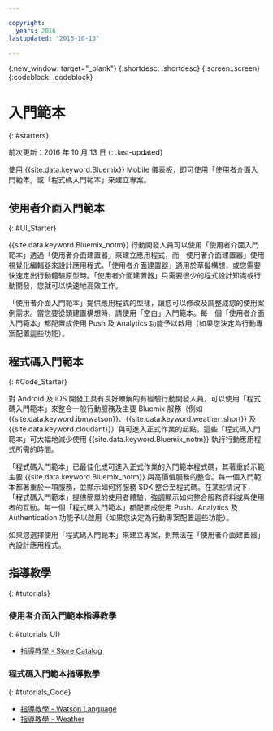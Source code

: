 ```yaml
---

copyright:
  years: 2016
lastupdated: "2016-10-13"

---
```

{:new_window: target="_blank"}
{:shortdesc: .shortdesc}
{:screen:.screen}
{:codeblock: .codeblock}

# 入門範本
{: #starters}

前次更新：2016 年 10 月 13 日
{: .last-updated}

使用 {{site.data.keyword.Bluemix}} Mobile 儀表板，即可使用「使用者介面入門範本」或「程式碼入門範本」來建立專案。

## 使用者介面入門範本
{: #UI_Starter}


{{site.data.keyword.Bluemix_notm}} 行動開發人員可以使用「使用者介面入門範本」透過「使用者介面建置器」來建立應用程式，而「使用者介面建置器」使用視覺化編輯器來設計應用程式。<!--The UI Builder assists you when you have an idea to prototype quickly.-->「使用者介面建置器」適用於草擬構想，或您需要快速定出行動體驗原型時。「使用者介面建置器」只需要很少的程式設計知識或行動開發，您就可以快速地高效工作。<!-- The UI Starters give you patterns of applications that enable you to modify and adjust to your use case needs. If you want to start from scratch and build an idea up from nothing use the Empty starter. Each UI starter is configured to be enabled with Push and Analytics capabilities if you decide to configure this for you Mobile Project.*App views can be bound to data with little programming knowledge, which enables apps to be started and native source code to be generated quickly.* -->

「使用者介面入門範本」提供應用程式的型樣，讓您可以修改及調整成您的使用案例需求。當您要從頭建置構想時，請使用「空白」入門範本。每一個「使用者介面入門範本」都配置成使用 Push 及 Analytics 功能予以啟用（如果您決定為行動專案配置這些功能）。

<!-- If you choose to create your project with a UI Starter, you have the option to design your app from within the UI Builder.-->


## 程式碼入門範本
{: #Code_Starter}

對 Android 及 iOS 開發工具有良好瞭解的有經驗行動開發人員，可以使用「程式碼入門範本」來整合一般行動服務及主要 Bluemix 服務（例如 {{site.data.keyword.ibmwatson}}、{{site.data.keyword.weather_short}} 及 {{site.data.keyword.cloudant}}）與可進入正式作業的起點。這些「程式碼入門範本」可大幅地減少使用 {{site.data.keyword.Bluemix_notm}} 執行行動應用程式所需的時間。

「程式碼入門範本」已最佳化成可進入正式作業的入門範本程式碼，其著重於示範主要 {{site.data.keyword.Bluemix_notm}} 與高價值服務的整合。每一個入門範本都著重於一項服務，並顯示如何將服務 SDK 整合至程式碼。在某些情況下，「程式碼入門範本」提供簡單的使用者體驗，強調顯示如何整合服務資料或與使用者的互動。每一個「程式碼入門範本」都配置成使用 Push、Analytics 及 Authentication 功能予以啟用（如果您決定為行動專案配置這些功能）。

如果您選擇使用「程式碼入門範本」來建立專案，則無法在「使用者介面建置器」內設計應用程式。


## 指導教學
{: #tutorials}

### 使用者介面入門範本指導教學
{: #tutorials_UI}

* [指導教學 - Store Catalog](tutorial_store_catalog.html)

### 程式碼入門範本指導教學
{: #tutorials_Code}

* [指導教學 - Watson Language](tutorial_watson_language.html)
* [指導教學 - Weather](tutorial_weather.html)
